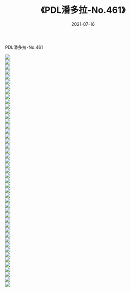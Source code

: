 ﻿---
layout: post
title:  《PDL潘多拉-No.461》
date:   2021-07-16
img: http://img.660000.xyz/Sharelink/网络美图/2021/PDL潘多拉-No.461/000.jpg
categories: [美女, 清纯, 唯美]
---

PDL潘多拉-No.461

  ![](http://img.660000.xyz/Sharelink/网络美图/2021/PDL潘多拉-No.461/001.jpg) <br> ![](http://img.660000.xyz/Sharelink/网络美图/2021/PDL潘多拉-No.461/002.jpg) <br> ![](http://img.660000.xyz/Sharelink/网络美图/2021/PDL潘多拉-No.461/003.jpg) <br> ![](http://img.660000.xyz/Sharelink/网络美图/2021/PDL潘多拉-No.461/004.jpg) <br> ![](http://img.660000.xyz/Sharelink/网络美图/2021/PDL潘多拉-No.461/005.jpg) <br> ![](http://img.660000.xyz/Sharelink/网络美图/2021/PDL潘多拉-No.461/006.jpg) <br> ![](http://img.660000.xyz/Sharelink/网络美图/2021/PDL潘多拉-No.461/007.jpg) <br> ![](http://img.660000.xyz/Sharelink/网络美图/2021/PDL潘多拉-No.461/008.jpg) <br> ![](http://img.660000.xyz/Sharelink/网络美图/2021/PDL潘多拉-No.461/009.jpg) <br> ![](http://img.660000.xyz/Sharelink/网络美图/2021/PDL潘多拉-No.461/010.jpg) <br> ![](http://img.660000.xyz/Sharelink/网络美图/2021/PDL潘多拉-No.461/011.jpg) <br> ![](http://img.660000.xyz/Sharelink/网络美图/2021/PDL潘多拉-No.461/012.jpg) <br> ![](http://img.660000.xyz/Sharelink/网络美图/2021/PDL潘多拉-No.461/013.jpg) <br> ![](http://img.660000.xyz/Sharelink/网络美图/2021/PDL潘多拉-No.461/014.jpg) <br> ![](http://img.660000.xyz/Sharelink/网络美图/2021/PDL潘多拉-No.461/015.jpg) <br> ![](http://img.660000.xyz/Sharelink/网络美图/2021/PDL潘多拉-No.461/016.jpg) <br> ![](http://img.660000.xyz/Sharelink/网络美图/2021/PDL潘多拉-No.461/017.jpg) <br> ![](http://img.660000.xyz/Sharelink/网络美图/2021/PDL潘多拉-No.461/018.jpg) <br> ![](http://img.660000.xyz/Sharelink/网络美图/2021/PDL潘多拉-No.461/019.jpg) <br> ![](http://img.660000.xyz/Sharelink/网络美图/2021/PDL潘多拉-No.461/020.jpg) <br> ![](http://img.660000.xyz/Sharelink/网络美图/2021/PDL潘多拉-No.461/021.jpg) <br> ![](http://img.660000.xyz/Sharelink/网络美图/2021/PDL潘多拉-No.461/022.jpg) <br> ![](http://img.660000.xyz/Sharelink/网络美图/2021/PDL潘多拉-No.461/023.jpg) <br> ![](http://img.660000.xyz/Sharelink/网络美图/2021/PDL潘多拉-No.461/024.jpg) <br> ![](http://img.660000.xyz/Sharelink/网络美图/2021/PDL潘多拉-No.461/025.jpg) <br> ![](http://img.660000.xyz/Sharelink/网络美图/2021/PDL潘多拉-No.461/026.jpg) <br> ![](http://img.660000.xyz/Sharelink/网络美图/2021/PDL潘多拉-No.461/027.jpg) <br> ![](http://img.660000.xyz/Sharelink/网络美图/2021/PDL潘多拉-No.461/028.jpg) <br> ![](http://img.660000.xyz/Sharelink/网络美图/2021/PDL潘多拉-No.461/029.jpg) <br> ![](http://img.660000.xyz/Sharelink/网络美图/2021/PDL潘多拉-No.461/030.jpg) <br> ![](http://img.660000.xyz/Sharelink/网络美图/2021/PDL潘多拉-No.461/031.jpg) <br> ![](http://img.660000.xyz/Sharelink/网络美图/2021/PDL潘多拉-No.461/032.jpg) <br> ![](http://img.660000.xyz/Sharelink/网络美图/2021/PDL潘多拉-No.461/033.jpg) <br> ![](http://img.660000.xyz/Sharelink/网络美图/2021/PDL潘多拉-No.461/034.jpg) <br> ![](http://img.660000.xyz/Sharelink/网络美图/2021/PDL潘多拉-No.461/035.jpg) <br> ![](http://img.660000.xyz/Sharelink/网络美图/2021/PDL潘多拉-No.461/036.jpg) <br> ![](http://img.660000.xyz/Sharelink/网络美图/2021/PDL潘多拉-No.461/037.jpg) <br> ![](http://img.660000.xyz/Sharelink/网络美图/2021/PDL潘多拉-No.461/038.jpg) <br> ![](http://img.660000.xyz/Sharelink/网络美图/2021/PDL潘多拉-No.461/039.jpg) <br> ![](http://img.660000.xyz/Sharelink/网络美图/2021/PDL潘多拉-No.461/040.jpg) <br> ![](http://img.660000.xyz/Sharelink/网络美图/2021/PDL潘多拉-No.461/041.jpg) <br> ![](http://img.660000.xyz/Sharelink/网络美图/2021/PDL潘多拉-No.461/042.jpg) <br> ![](http://img.660000.xyz/Sharelink/网络美图/2021/PDL潘多拉-No.461/043.jpg) <br> ![](http://img.660000.xyz/Sharelink/网络美图/2021/PDL潘多拉-No.461/044.jpg) <br> ![](http://img.660000.xyz/Sharelink/网络美图/2021/PDL潘多拉-No.461/045.jpg) <br> ![](http://img.660000.xyz/Sharelink/网络美图/2021/PDL潘多拉-No.461/046.jpg) <br> ![](http://img.660000.xyz/Sharelink/网络美图/2021/PDL潘多拉-No.461/047.jpg) <br>